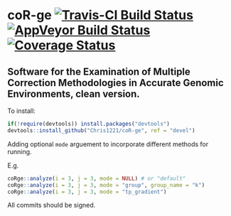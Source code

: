# coR-ge [![Travis-CI Build Status](https://travis-ci.org/Chris1221/coR-ge.svg?branch=master)](https://travis-ci.org/Chris1221/coR-ge) [![AppVeyor Build Status](https://ci.appveyor.com/api/projects/status/github/Chris1221/coR-ge?branch=master&svg=true)](https://ci.appveyor.com/project/Chris1221/coR-ge) [![Coverage Status](https://img.shields.io/codecov/c/github/Chris1221/coR-ge/master.svg)](https://codecov.io/github/Chris1221/coR-ge?branch=master)

Software for the Examination of Multiple Correction Methodologies in Accurate Genomic Environments, clean version. 
------------------------------

To install:

```R
if(!require(devtools)) install.packages("devtools")
devtools::install_github("Chris1221/coR-ge", ref = "devel")
```

Adding optional `mode` arguement to incorporate different methods for running. 

E.g.

```R
coRge::analyze(i = 3, j = 3, mode = NULL) # or "default" 
coRge::analyze(i = 3, j = 3, mode = "group", group_name = "k")
coRge::analyze(i = 3, j = 3, mode = "tp_gradient")
```

All commits should be signed.
